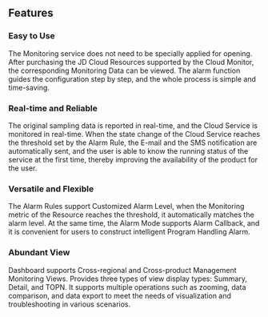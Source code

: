 ## Features
### Easy to Use
The Monitoring service does not need to be specially applied for opening. After purchasing the JD Cloud Resources supported by the Cloud Monitor, the corresponding Monitoring Data can be viewed. The alarm function guides the configuration step by step, and the whole process is simple and time-saving.
### Real-time and Reliable
The original sampling data is reported in real-time, and the Cloud Service is monitored in real-time. When the state change of the Cloud Service reaches the threshold set by the Alarm Rule, the E-mail and the SMS notification are automatically sent, and the user is able to know the running status of the service at the first time, thereby improving the availability of the product for the user.
### Versatile and Flexible
The Alarm Rules support Customized Alarm Level, when the Monitoring metric of the Resource reaches the threshold, it automatically matches the alarm level. At the same time, the Alarm Mode supports Alarm Callback, and it is convenient for users to construct intelligent Program Handling Alarm.
### Abundant View
Dashboard supports Cross-regional and Cross-product Management Monitoring Views. Provides three types of view display types: Summary, Detail, and TOPN. It supports multiple operations such as zooming, data comparison, and data export to meet the needs of visualization and troubleshooting in various scenarios.
